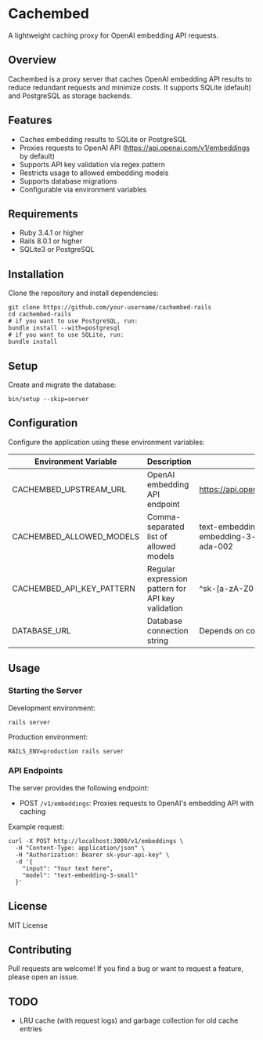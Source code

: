 # Cachembed

A lightweight caching proxy for OpenAI embedding API requests.

## Overview

Cachembed is a proxy server that caches OpenAI embedding API results to reduce redundant requests and minimize costs. It supports SQLite (default) and PostgreSQL as storage backends.

## Features

- Caches embedding results to SQLite or PostgreSQL
- Proxies requests to OpenAI API (https://api.openai.com/v1/embeddings by default)
- Supports API key validation via regex pattern
- Restricts usage to allowed embedding models
- Supports database migrations
- Configurable via environment variables

## Requirements

* Ruby 3.4.1 or higher
* Rails 8.0.1 or higher
* SQLite3 or PostgreSQL

## Installation

Clone the repository and install dependencies:

    git clone https://github.com/your-username/cachembed-rails
    cd cachembed-rails
    # if you want to use PostgreSQL, run:
    bundle install --with=postgresql
    # if you want to use SQLite, run:
    bundle install

## Setup

Create and migrate the database:

    bin/setup --skip=server

## Configuration

Configure the application using these environment variables:

| Environment Variable | Description | Default |
|---------------------|-------------|----------|
| CACHEMBED_UPSTREAM_URL | OpenAI embedding API endpoint | https://api.openai.com/v1/embeddings |
| CACHEMBED_ALLOWED_MODELS | Comma-separated list of allowed models | text-embedding-3-small,text-embedding-3-large,text-embedding-ada-002 |
| CACHEMBED_API_KEY_PATTERN | Regular expression pattern for API key validation | ^sk-[a-zA-Z0-9_-]+$ |
| DATABASE_URL | Database connection string | Depends on config/database.yml |

## Usage

### Starting the Server

Development environment:

    rails server

Production environment:

    RAILS_ENV=production rails server

### API Endpoints

The server provides the following endpoint:

- POST `/v1/embeddings`: Proxies requests to OpenAI's embedding API with caching

Example request:

    curl -X POST http://localhost:3000/v1/embeddings \
      -H "Content-Type: application/json" \
      -H "Authorization: Bearer sk-your-api-key" \
      -d '{
        "input": "Your text here",
        "model": "text-embedding-3-small"
      }'

## License

MIT License

## Contributing

Pull requests are welcome! If you find a bug or want to request a feature, please open an issue.

## TODO

- LRU cache (with request logs) and garbage collection for old cache entries